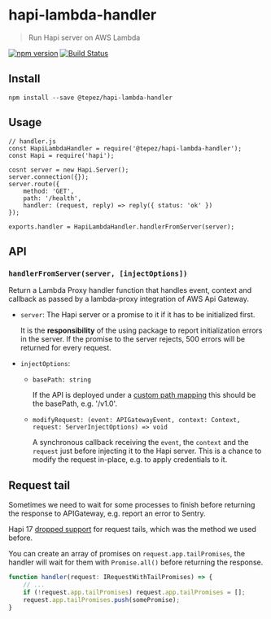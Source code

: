 # hapi-lambda-handler
> Run Hapi server on AWS Lambda

[![npm version](https://badge.fury.io/js/%40tepez%2Fhapi-lambda-handler.svg)](https://badge.fury.io/js/%40tepez%2Fhapi-lambda-handler)
[![Build Status](https://secure.travis-ci.org/tepez/hapi-lambda-handler.svg?branch=master)](http://travis-ci.org/tepez/hapi-lambda-handler)

## Install

```
npm install --save @tepez/hapi-lambda-handler
```

## Usage

```
// handler.js
const HapiLambdaHandler = require('@tepez/hapi-lambda-handler');
const Hapi = require('hapi');

cosnt server = new Hapi.Server();
server.connection({});
server.route({
    method: 'GET',
    path: '/health',
    handler: (request, reply) => reply({ status: 'ok' })
});

exports.handler = HapiLambdaHandler.handlerFromServer(server);
```

## API

### `handlerFromServer(server, [injectOptions])`
Return a Lambda Proxy handler function that handles event, context and callback as passed by a lambda-proxy integration of AWS Api Gateway.

- `server`:
  The Hapi server or a promise to it if it has to be initialized first.

  It is the **responsibility** of the using package to report initialization errors in the server.
  If the promise to the server rejects, 500 errors will be returned for every request.

- `injectOptions`:
    - `basePath: string`

      If the API is deployed under a [custom path mapping](http://docs.aws.amazon.com/AWSCloudFormation/latest/UserGuide/aws-resource-apigateway-basepathmapping.html)
      this should be the basePath, e.g. '/v1.0'.

    - `modifyRequest: (event: APIGatewayEvent, context: Context, request: ServerInjectOptions) => void`

      A synchronous callback receiving the `event`, the `context` and the `request` just before injecting it to the Hapi server.
      This is a chance to modify the request in-place, e.g. to apply credentials to it.

## Request tail

Sometimes we need to wait for some processes to finish before returning the response
to APIGateway, e.g. report an error to Sentry.

Hapi 17 [dropped support](https://github.com/hapijs/hapi/issues/3658) for request tails,
which was the method we used before.

You can create an array of promises on `request.app.tailPromises`, the handler will
wait for them with `Promise.all()` before returning the response.

```typescript
function handler(request: IRequestWithTailPromises) => {
    // ...
    if (!request.app.tailPromises) request.app.tailPromises = [];
    request.app.tailPromises.push(somePromise);
}
```